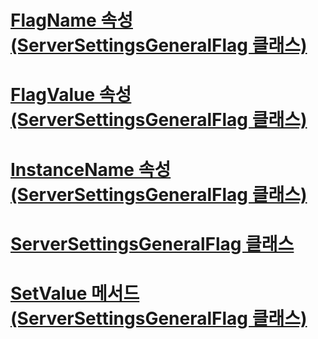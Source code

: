 # [FlagName 속성 (ServerSettingsGeneralFlag 클래스)](flagname-property-serversettingsgeneralflag-class.md)
# [FlagValue 속성 (ServerSettingsGeneralFlag 클래스)](flagvalue-property-serversettingsgeneralflag-class.md)
# [InstanceName 속성 (ServerSettingsGeneralFlag 클래스)](instancename-property-serversettingsgeneralflag-class.md)
# [ServerSettingsGeneralFlag 클래스](serversettingsgeneralflag-class.md)
# [SetValue 메서드 (ServerSettingsGeneralFlag 클래스)](setvalue-method-serversettingsgeneralflag-class.md)
